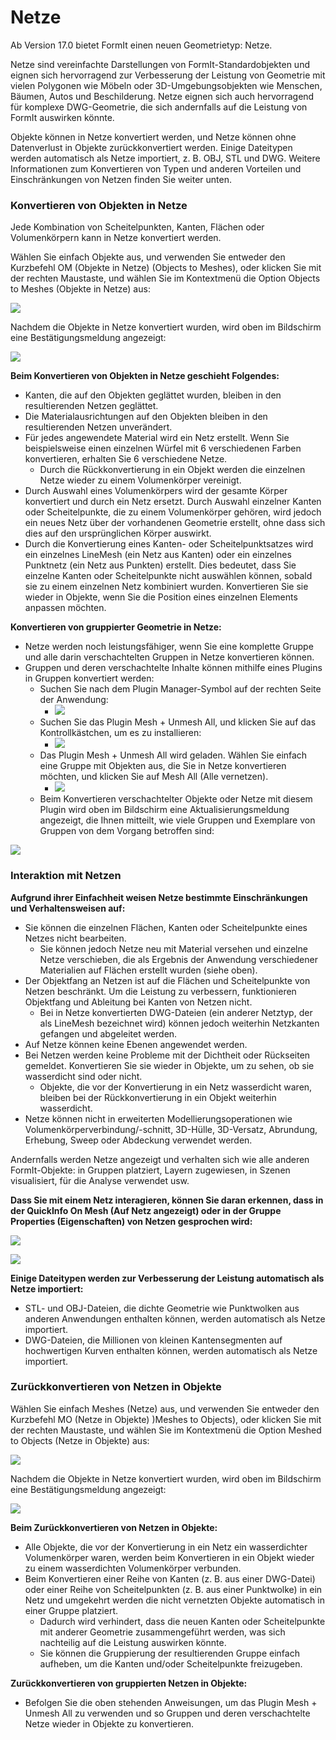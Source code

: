 # Netze

Ab Version 17.0 bietet FormIt einen neuen Geometrietyp: Netze.

Netze sind vereinfachte Darstellungen von FormIt-Standardobjekten und eignen sich hervorragend zur Verbesserung der Leistung von Geometrie mit vielen Polygonen wie Möbeln oder 3D-Umgebungsobjekten wie Menschen, Bäumen, Autos und Beschilderung. Netze eignen sich auch hervorragend für komplexe DWG-Geometrie, die sich andernfalls auf die Leistung von FormIt auswirken könnte.

Objekte können in Netze konvertiert werden, und Netze können ohne Datenverlust in Objekte zurückkonvertiert werden. Einige Dateitypen werden automatisch als Netze importiert, z. B. OBJ, STL und DWG. Weitere Informationen zum Konvertieren von Typen und anderen Vorteilen und Einschränkungen von Netzen finden Sie weiter unten.

### Konvertieren von Objekten in Netze

Jede Kombination von Scheitelpunkten, Kanten, Flächen oder Volumenkörpern kann in Netze konvertiert werden.

Wählen Sie einfach Objekte aus, und verwenden Sie entweder den Kurzbefehl OM \(Objekte in Netze\) (Objects to Meshes), oder klicken Sie mit der rechten Maustaste, und wählen Sie im Kontextmenü die Option Objects to Meshes (Objekte in Netze) aus:

![](../.gitbook/assets/context-menu_object-to-mesh.PNG)

Nachdem die Objekte in Netze konvertiert wurden, wird oben im Bildschirm eine Bestätigungsmeldung angezeigt:

![](../.gitbook/assets/success_object-to-mesh.PNG)

**Beim Konvertieren von Objekten in Netze geschieht Folgendes:**

* Kanten, die auf den Objekten geglättet wurden, bleiben in den resultierenden Netzen geglättet.
* Die Materialausrichtungen auf den Objekten bleiben in den resultierenden Netzen unverändert.
* Für jedes angewendete Material wird ein Netz erstellt. Wenn Sie beispielsweise einen einzelnen Würfel mit 6 verschiedenen Farben konvertieren, erhalten Sie 6 verschiedene Netze.
   * Durch die Rückkonvertierung in ein Objekt werden die einzelnen Netze wieder zu einem Volumenkörper vereinigt.
* Durch Auswahl eines Volumenkörpers wird der gesamte Körper konvertiert und durch ein Netz ersetzt. Durch Auswahl einzelner Kanten oder Scheitelpunkte, die zu einem Volumenkörper gehören, wird jedoch ein neues Netz über der vorhandenen Geometrie erstellt, ohne dass sich dies auf den ursprünglichen Körper auswirkt.
* Durch die Konvertierung eines Kanten- oder Scheitelpunktsatzes wird ein einzelnes LineMesh \(ein Netz aus Kanten\) oder ein einzelnes Punktnetz \(ein Netz aus Punkten\) erstellt. Dies bedeutet, dass Sie einzelne Kanten oder Scheitelpunkte nicht auswählen können, sobald sie zu einem einzelnen Netz kombiniert wurden. Konvertieren Sie sie wieder in Objekte, wenn Sie die Position eines einzelnen Elements anpassen möchten.

**Konvertieren von gruppierter Geometrie in Netze:**

* Netze werden noch leistungsfähiger, wenn Sie eine komplette Gruppe und alle darin verschachtelten Gruppen in Netze konvertieren können.
* Gruppen und deren verschachtelte Inhalte können mithilfe eines Plugins in Gruppen konvertiert werden:
   * Suchen Sie nach dem Plugin Manager-Symbol auf der rechten Seite der Anwendung:
      * ![](../.gitbook/assets/plugin-manager_icon.PNG)
   * Suchen Sie das Plugin Mesh + Unmesh All, und klicken Sie auf das Kontrollkästchen, um es zu installieren:
      * ![](../.gitbook/assets/plugin-manager_mesh-unmesh-all.PNG)
   * Das Plugin Mesh + Unmesh All wird geladen. Wählen Sie einfach eine Gruppe mit Objekten aus, die Sie in Netze konvertieren möchten, und klicken Sie auf Mesh All (Alle vernetzen).
      * ![](../.gitbook/assets/mesh-unmesh-all-plugin.PNG)
   * Beim Konvertieren verschachtelter Objekte oder Netze mit diesem Plugin wird oben im Bildschirm eine Aktualisierungsmeldung angezeigt, die Ihnen mitteilt, wie viele Gruppen und Exemplare von Gruppen von dem Vorgang betroffen sind:

![](../.gitbook/assets/success_mesh-all.PNG)

### Interaktion mit Netzen

**Aufgrund ihrer Einfachheit weisen Netze bestimmte Einschränkungen und Verhaltensweisen auf:**

* Sie können die einzelnen Flächen, Kanten oder Scheitelpunkte eines Netzes nicht bearbeiten.
   * Sie können jedoch Netze neu mit Material versehen und einzelne Netze verschieben, die als Ergebnis der Anwendung verschiedener Materialien auf Flächen erstellt wurden \(siehe oben\).
* Der Objektfang an Netzen ist auf die Flächen und Scheitelpunkte von Netzen beschränkt. Um die Leistung zu verbessern, funktionieren Objektfang und Ableitung bei Kanten von Netzen nicht.
   * Bei in Netze konvertierten DWG-Dateien \(ein anderer Netztyp, der als LineMesh bezeichnet wird\) können jedoch weiterhin Netzkanten gefangen und abgeleitet werden.
* Auf Netze können keine Ebenen angewendet werden.
* Bei Netzen werden keine Probleme mit der Dichtheit oder Rückseiten gemeldet. Konvertieren Sie sie wieder in Objekte, um zu sehen, ob sie wasserdicht sind oder nicht.
   * Objekte, die vor der Konvertierung in ein Netz wasserdicht waren, bleiben bei der Rückkonvertierung in ein Objekt weiterhin wasserdicht.
* Netze können nicht in erweiterten Modellierungsoperationen wie Volumenkörperverbindung/-schnitt, 3D-Hülle, 3D-Versatz, Abrundung, Erhebung, Sweep oder Abdeckung verwendet werden.

Andernfalls werden Netze angezeigt und verhalten sich wie alle anderen FormIt-Objekte: in Gruppen platziert, Layern zugewiesen, in Szenen visualisiert, für die Analyse verwendet usw.

**Dass Sie mit einem Netz interagieren, können Sie daran erkennen, dass in der QuickInfo On Mesh (Auf Netz angezeigt) oder in der Gruppe Properties (Eigenschaften) von Netzen gesprochen wird:**

![](../.gitbook/assets/snap_on-mesh.PNG)

![](../.gitbook/assets/properties-panel_mesh.PNG)

**Einige Dateitypen werden zur Verbesserung der Leistung automatisch als Netze importiert:**

* STL- und OBJ-Dateien, die dichte Geometrie wie Punktwolken aus anderen Anwendungen enthalten können, werden automatisch als Netze importiert.
* DWG-Dateien, die Millionen von kleinen Kantensegmenten auf hochwertigen Kurven enthalten können, werden automatisch als Netze importiert.

### Zurückkonvertieren von Netzen in Objekte

Wählen Sie einfach Meshes (Netze) aus, und verwenden Sie entweder den Kurzbefehl MO \(Netze in Objekte\) )Meshes to Objects), oder klicken Sie mit der rechten Maustaste, und wählen Sie im Kontextmenü die Option Meshed to Objects (Netze in Objekte) aus:

![](../.gitbook/assets/context-menu_mesh-to-object.PNG)

Nachdem die Objekte in Netze konvertiert wurden, wird oben im Bildschirm eine Bestätigungsmeldung angezeigt:

![](../.gitbook/assets/success_mesh-to-object.PNG)

**Beim Zurückkonvertieren von Netzen in Objekte:**

* Alle Objekte, die vor der Konvertierung in ein Netz ein wasserdichter Volumenkörper waren, werden beim Konvertieren in ein Objekt wieder zu einem wasserdichten Volumenkörper verbunden.
* Beim Konvertieren einer Reihe von Kanten \(z. B. aus einer DWG-Datei\) oder einer Reihe von Scheitelpunkten \(z. B. aus einer Punktwolke\) in ein Netz und umgekehrt werden die nicht vernetzten Objekte automatisch in einer Gruppe platziert.
   * Dadurch wird verhindert, dass die neuen Kanten oder Scheitelpunkte mit anderer Geometrie zusammengeführt werden, was sich nachteilig auf die Leistung auswirken könnte.
   * Sie können die Gruppierung der resultierenden Gruppe einfach aufheben, um die Kanten und/oder Scheitelpunkte freizugeben.

**Zurückkonvertieren von gruppierten Netzen in Objekte:**

* Befolgen Sie die oben stehenden Anweisungen, um das Plugin Mesh + Unmesh All zu verwenden und so Gruppen und deren verschachtelte Netze wieder in Objekte zu konvertieren.

